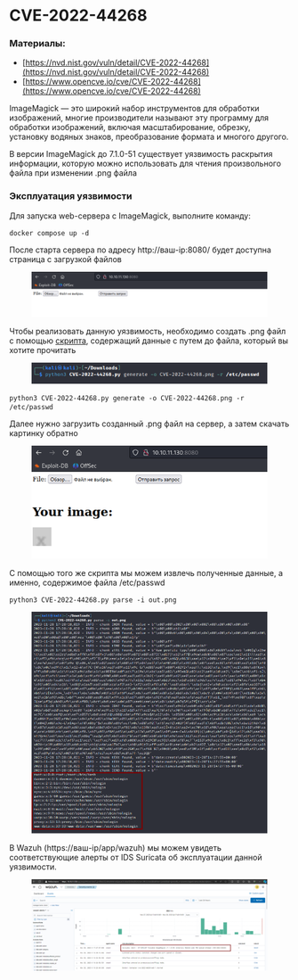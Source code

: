 # CVE-2022-44268

### Материалы:

* [https://nvd.nist.gov/vuln/detail/CVE-2022-44268](https://nvd.nist.gov/vuln/detail/CVE-2022-44268)
* [https://www.opencve.io/cve/CVE-2022-44268](https://www.opencve.io/cve/CVE-2022-44268)

ImageMagick — это широкий набор инструментов для обработки изображений, многие производители называют эту программу для обработки изображений, включая масштабирование, обрезку, установку водяных знаков, преобразование формата и многого другого.

В версии ImageMagick до 7.1.0-51 существует уязвимость раскрытия информации, которую можно использовать для чтения произвольного файла при изменении .png файла

### Эксплуатация уязвимости

Для запуска web-сервера с ImageMagick, выполните команду:

```
docker compose up -d
```

После старта сервера по адресу http://ваш-ip:8080/ будет доступна страница с загрузкой файлов

<figure><img src="../../.gitbook/assets/image.png" alt=""><figcaption></figcaption></figure>

Чтобы реализовать данную уязвимость, необходимо создать .png файл с помощью [скрипта](https://github.com/vulhub/vulhub/blob/master/imagemagick/CVE-2022-44268/poc.py), содержащий данные с путем до файла, который вы хотите прочитать

<figure><img src="../../.gitbook/assets/cve-2022-44268(2).png" alt=""><figcaption></figcaption></figure>

```
python3 CVE-2022-44268.py generate -o CVE-2022-44268.png -r /etc/passwd
```

Далее нужно загрузить созданный .png файл на сервер, а затем скачать картинку обратно

<figure><img src="../../.gitbook/assets/cve-2022-44268(3).png" alt=""><figcaption></figcaption></figure>

С помощью того же скрипта мы можем извлечь полученные данные, а именно, содержимое файла /etc/passwd

```
python3 CVE-2022-44268.py parse -i out.png  
```

<figure><img src="../../.gitbook/assets/cve-2022-44268(4).png" alt=""><figcaption></figcaption></figure>

В Wazuh (https://ваш-ip/app/wazuh) мы можем увидеть соответствующие алерты от IDS Suricata об эксплуатации данной уязвимости.

<figure><img src="../../.gitbook/assets/cve-2022-44268(5).png" alt=""><figcaption></figcaption></figure>
